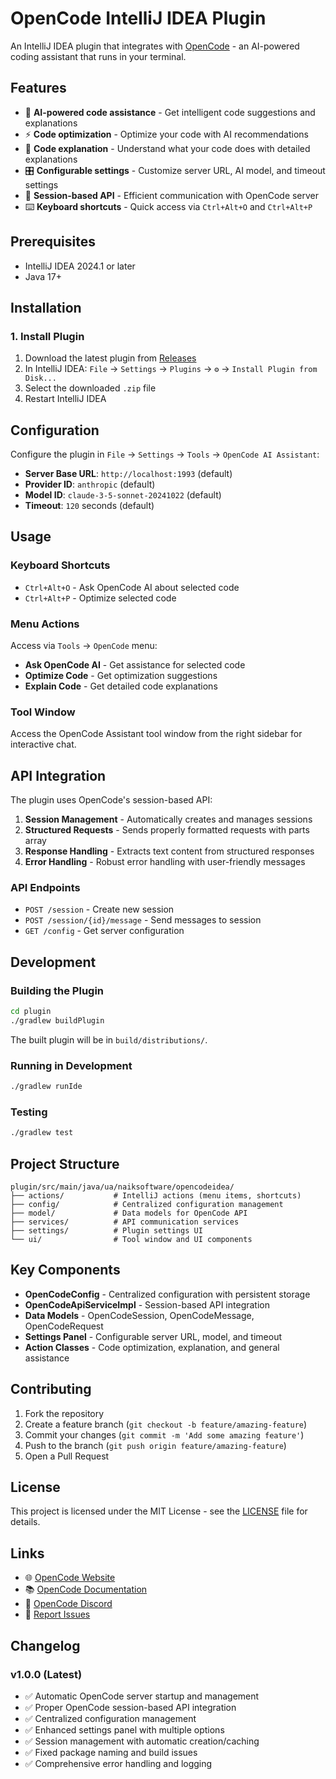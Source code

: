 # OpenCode IntelliJ IDEA Plugin

An IntelliJ IDEA plugin that integrates with [OpenCode](https://opencode.ai) - an AI-powered coding assistant that runs in your terminal.

## Features

- 🤖 **AI-powered code assistance** - Get intelligent code suggestions and explanations
- ⚡ **Code optimization** - Optimize your code with AI recommendations  
- 📖 **Code explanation** - Understand what your code does with detailed explanations
- 🎛️ **Configurable settings** - Customize server URL, AI model, and timeout settings
- 🔌 **Session-based API** - Efficient communication with OpenCode server
- ⌨️ **Keyboard shortcuts** - Quick access via `Ctrl+Alt+O` and `Ctrl+Alt+P`

## Prerequisites

- IntelliJ IDEA 2024.1 or later
- Java 17+

## Installation

### 1. Install Plugin

1. Download the latest plugin from [Releases](https://github.com/NaikSoftware/opencode-idea-plugin/releases)
2. In IntelliJ IDEA: `File` → `Settings` → `Plugins` → `⚙️` → `Install Plugin from Disk...`
3. Select the downloaded `.zip` file
4. Restart IntelliJ IDEA

## Configuration

Configure the plugin in `File` → `Settings` → `Tools` → `OpenCode AI Assistant`:

- **Server Base URL**: `http://localhost:1993` (default)
- **Provider ID**: `anthropic` (default)  
- **Model ID**: `claude-3-5-sonnet-20241022` (default)
- **Timeout**: `120` seconds (default)

## Usage

### Keyboard Shortcuts

- `Ctrl+Alt+O` - Ask OpenCode AI about selected code
- `Ctrl+Alt+P` - Optimize selected code

### Menu Actions

Access via `Tools` → `OpenCode` menu:

- **Ask OpenCode AI** - Get assistance for selected code
- **Optimize Code** - Get optimization suggestions  
- **Explain Code** - Get detailed code explanations

### Tool Window

Access the OpenCode Assistant tool window from the right sidebar for interactive chat.

## API Integration

The plugin uses OpenCode's session-based API:

1. **Session Management** - Automatically creates and manages sessions
2. **Structured Requests** - Sends properly formatted requests with parts array
3. **Response Handling** - Extracts text content from structured responses
4. **Error Handling** - Robust error handling with user-friendly messages

### API Endpoints

- `POST /session` - Create new session
- `POST /session/{id}/message` - Send messages to session
- `GET /config` - Get server configuration

## Development

### Building the Plugin

```bash
cd plugin
./gradlew buildPlugin
```

The built plugin will be in `build/distributions/`.

### Running in Development

```bash
./gradlew runIde
```

### Testing

```bash
./gradlew test
```

## Project Structure

```
plugin/src/main/java/ua/naiksoftware/opencodeidea/
├── actions/           # IntelliJ actions (menu items, shortcuts)
├── config/            # Centralized configuration management  
├── model/             # Data models for OpenCode API
├── services/          # API communication services
├── settings/          # Plugin settings UI
└── ui/                # Tool window and UI components
```

## Key Components

- **OpenCodeConfig** - Centralized configuration with persistent storage
- **OpenCodeApiServiceImpl** - Session-based API integration  
- **Data Models** - OpenCodeSession, OpenCodeMessage, OpenCodeRequest
- **Settings Panel** - Configurable server URL, model, and timeout
- **Action Classes** - Code optimization, explanation, and general assistance

## Contributing

1. Fork the repository
2. Create a feature branch (`git checkout -b feature/amazing-feature`)
3. Commit your changes (`git commit -m 'Add some amazing feature'`)
4. Push to the branch (`git push origin feature/amazing-feature`)
5. Open a Pull Request

## License

This project is licensed under the MIT License - see the [LICENSE](LICENSE) file for details.

## Links

- 🌐 [OpenCode Website](https://opencode.ai)
- 📚 [OpenCode Documentation](https://opencode.ai/docs)  
- 💬 [OpenCode Discord](https://opencode.ai/discord)
- 🐛 [Report Issues](https://github.com/NaikSoftware/opencode-idea-plugin/issues)

## Changelog

### v1.0.0 (Latest)

- ✅ Automatic OpenCode server startup and management
- ✅ Proper OpenCode session-based API integration
- ✅ Centralized configuration management
- ✅ Enhanced settings panel with multiple options
- ✅ Session management with automatic creation/caching
- ✅ Fixed package naming and build issues
- ✅ Comprehensive error handling and logging